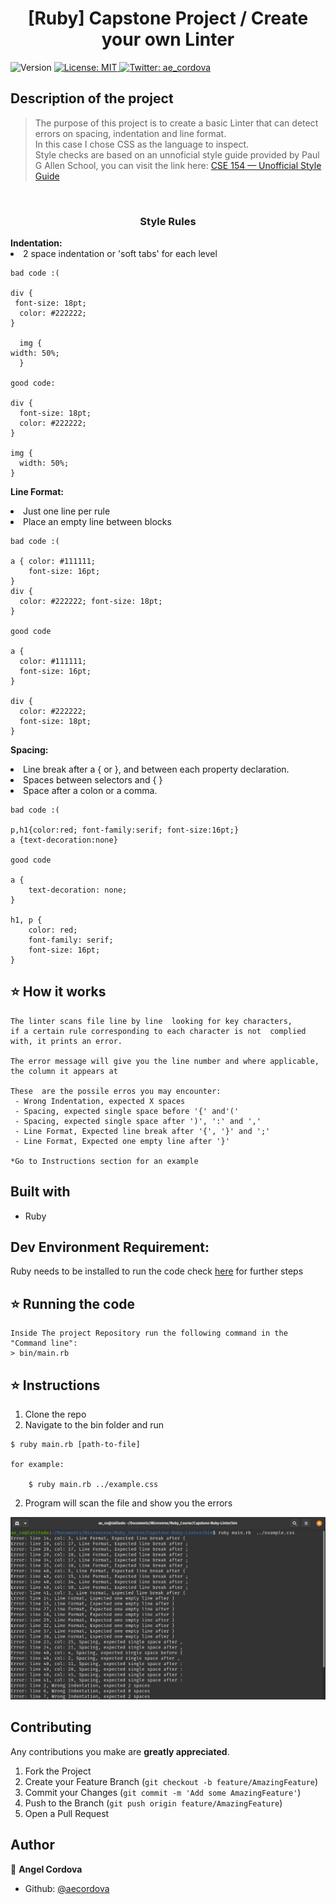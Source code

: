 <h1 align="center">[Ruby] Capstone Project / Create your own Linter </h1>
<p>
  <img alt="Version" src="https://img.shields.io/badge/version-0.0.1-blue.svg?cacheSeconds=2592000" />
  <a href="#" target="_blank">
    <img alt="License: MIT " src="https://img.shields.io/badge/License-MIT -yellow.svg" />
  </a>
  <a href="https://twitter.com/ae_cordova" target="_blank">
    <img alt="Twitter: ae_cordova " src="https://img.shields.io/twitter/follow/ae_cordova .svg?style=social" />
  </a>
</p>


## Description of the project 

>The purpose of this project is to create a basic Linter that can  detect errors on spacing, indentation and line format.
><br>In this case I chose CSS as the language to inspect. 
><br>Style checks are based on an unnoficial style guide provided by Paul G Allen School, you can visit the link here: [CSE 154 — Unofficial Style Guide
](https://courses.cs.washington.edu/courses/cse154/17au/styleguide/html-css/spacing-indentation-css.html#indentation)

<br><h3 align="center">Style Rules</h3>
**Indentation:** 
<br><li> 2 space indentation or 'soft tabs' for each level

```
bad code :(

div {
 font-size: 18pt;
  color: #222222;
}

  img {
width: 50%;
  }

good code:

div {
  font-size: 18pt;
  color: #222222;
}

img {
  width: 50%;
}
```
**Line Format:** 
<br><li>Just one line per rule
<br><li>Place an empty line between blocks 
```
bad code :(

a { color: #111111;
    font-size: 16pt;
}
div {
  color: #222222; font-size: 18pt;
}

good code

a {
  color: #111111; 
  font-size: 16pt; 
}

div {
  color: #222222; 
  font-size: 18pt; 
}
```
**Spacing:**
<br><li>Line break after a { or }, and between each property declaration.
<br><li>Spaces between selectors and { } 
<br><li>Space after a colon or a comma. 
```
bad code :(

p,h1{color:red; font-family:serif; font-size:16pt;}
a {text-decoration:none}

good code

a {
    text-decoration: none;
}

h1, p {
    color: red;
    font-family: serif;
    font-size: 16pt;
}
```
## ⭐️ How it works
```
The linter scans file line by line  looking for key characters,
if a certain rule corresponding to each character is not  complied with, it prints an error.

The error message will give you the line number and where applicable, the column it appears at

These  are the possile erros you may encounter:
 - Wrong Indentation, expected X spaces
 - Spacing, expected single space before '{' and'('
 - Spacing, expected single space after ')', ':' and ','
 - Line Format, Expected line break after '{', '}' and ';'
 - Line Format, Expected one empty line after '}'

*Go to Instructions section for an example
```


## Built with
<ul>
  <li>Ruby</li>
</ul>

## Dev Environment Requirement:
Ruby needs to be installed to run the code check [here](https://www.ruby-lang.org/en/documentation/installation/) for further steps

## ⭐️ Running the code
```
Inside The project Repository run the following command in the "Command line":
> bin/main.rb
```
## ⭐️ Instructions

1. Clone the repo
2. Navigate to the bin folder and run 
```
$ ruby main.rb [path-to-file]

for example:

    $ ruby main.rb ../example.css
```
2. Program will scan the file and show you the errors 

![Screenshot](linter_shot.png)

<!-- CONTRIBUTING -->
## Contributing

Any contributions you make are **greatly appreciated**.

1. Fork the Project
2. Create your Feature Branch (`git checkout -b feature/AmazingFeature`)
3. Commit your Changes (`git commit -m 'Add some AmazingFeature'`)
4. Push to the Branch (`git push origin feature/AmazingFeature`)
5. Open a Pull Request


## Author

👤 **Angel Cordova** 

* Github: [@aecordova](https://github.com/https:\/\/github.com\/aecordova)  
